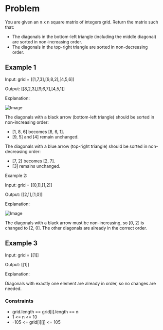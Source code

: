 # Problem

You are given an n x n square matrix of integers grid. Return the matrix such that:

- The diagonals in the bottom-left triangle (including the middle diagonal) are sorted in non-increasing order.
- The diagonals in the top-right triangle are sorted in non-decreasing order.
 
## Example 1

Input: grid = [[1,7,3],[9,8,2],[4,5,6]]

Output: [[8,2,3],[9,6,7],[4,5,1]]

Explanation:

![Image](https://assets.leetcode.com/uploads/2024/12/29/4052example1drawio.png)

The diagonals with a black arrow (bottom-left triangle) should be sorted in non-increasing order:

- [1, 8, 6] becomes [8, 6, 1].
- [9, 5] and [4] remain unchanged.

The diagonals with a blue arrow (top-right triangle) should be sorted in non-decreasing order:

- [7, 2] becomes [2, 7].
- [3] remains unchanged.

Example 2:

Input: grid = [[0,1],[1,2]]

Output: [[2,1],[1,0]]

Explanation:

![Image](https://assets.leetcode.com/uploads/2024/12/29/4052example2adrawio.png)

The diagonals with a black arrow must be non-increasing, so [0, 2] is changed to [2, 0]. The other diagonals are already in the correct order.

## Example 3

Input: grid = [[1]]

Output: [[1]]

Explanation:

Diagonals with exactly one element are already in order, so no changes are needed.

### Constraints

- grid.length == grid[i].length == n
- 1 <= n <= 10
- -105 <= grid[i][j] <= 105
